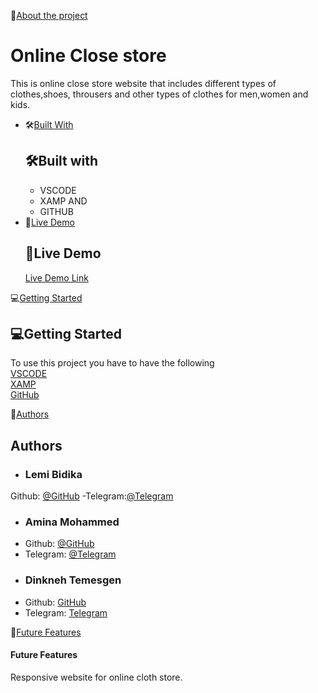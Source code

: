 📖[About the project](#about-the-project)
# Online Close store
This is online close store website that includes different types of clothes,shoes,
throusers and other types of clothes for men,women and kids.
* 🛠️[Built With](#built-with)
  ## 🛠️Built with
   - VSCODE
   - XAMP AND
   - GITHUB
 * 🚀[Live Demo](#live-demo)
   ## 🚀Live Demo
   [Live Demo Link](https://lemibk.github.io/Ledian/)
  
💻[Getting Started](#getting-started)
  ## 💻Getting Started
   To use this project you have to have the following<br>
[VSCODE](https://code.visualstudio.com/download)<br>
[XAMP](https://www.apachefriends.org/download.html)<br>
[GitHub](https://desktop.github.com/)<br>

👥[Authors](#authors)
## Authors
* ### Lemi Bidika
Github: [@GitHub](https://github.com/lemibk)
-Telegram:[@Telegram]( @Lemimrbk (https://t.me/Lemimrbk))
* ### Amina Mohammed
- Github: [@GitHub](https://github.com/Amina5484)
- Telegram: [@Telegram]( @queenyese (https://t.me/queenyese))
* ### Dinkneh Temesgen
- Github: [GitHub](https://github.com/DinknehTemesgen)
- Telegram: [Telegram](https://t.me/Dinke1)


🔭[Future Features](#future-features)
#### Future Features
Responsive website for online cloth store.
  
  

  
    
